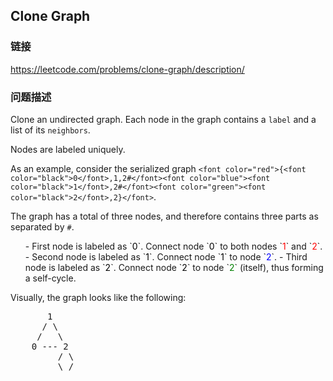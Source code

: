 ## Clone Graph  
### 链接  
https://leetcode.com/problems/clone-graph/description/  
### 问题描述

Clone an undirected graph. Each node in the graph contains a `label` and a list of its `neighbors`.



Nodes are labeled uniquely.



As an example, consider the serialized graph `<font color="red">{<font color="black">0</font>,1,2#</font><font color="blue"><font color="black">1</font>,2#</font><font color="green"><font color="black">2</font>,2}</font>`.



The graph has a total of three nodes, and therefore contains three parts as separated by `#`.
<ol>
- First node is labeled as `<font color="black">0</font>`. Connect node `<font color="black">0</font>` to both nodes `<font color="red">1</font>` and `<font color="red">2</font>`.
- Second node is labeled as `<font color="black">1</font>`. Connect node `<font color="black">1</font>` to node `<font color="blue">2</font>`.
- Third node is labeled as `<font color="black">2</font>`. Connect node `<font color="black">2</font>` to node `<font color="green">2</font>` (itself), thus forming a self-cycle.
</ol>



Visually, the graph looks like the following:
<pre>
       1
      / \
     /   \
    0 --- 2
         / \
         \_/
</pre>

